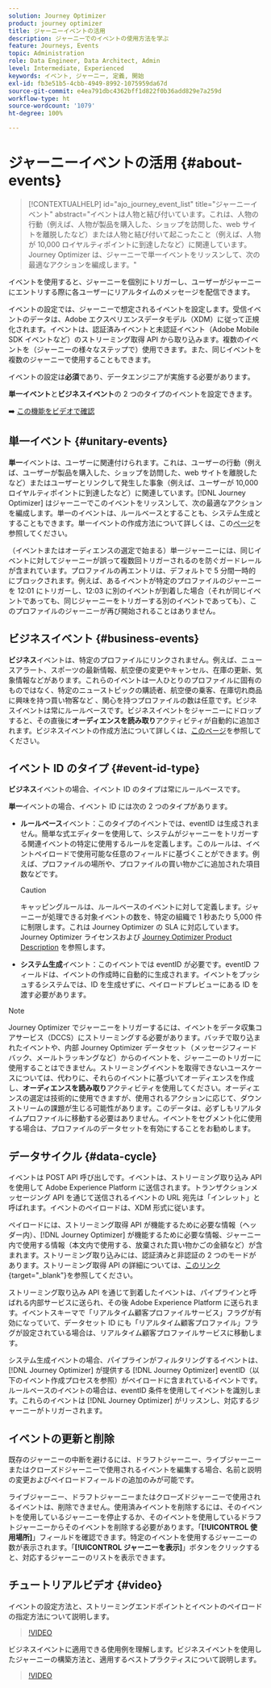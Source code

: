 ```yaml
---
solution: Journey Optimizer
product: journey optimizer
title: ジャーニーイベントの活用
description: ジャーニーでのイベントの使用方法を学ぶ
feature: Journeys, Events
topic: Administration
role: Data Engineer, Data Architect, Admin
level: Intermediate, Experienced
keywords: イベント, ジャーニー, 定義, 開始
exl-id: fb3e51b5-4cbb-4949-8992-1075959da67d
source-git-commit: e4ea791dbc4362bff1d822f0b36add829e7a259d
workflow-type: ht
source-wordcount: '1079'
ht-degree: 100%

---
```


# ジャーニーイベントの活用 {#about-events}

>[!CONTEXTUALHELP]
>id="ajo_journey_event_list"
>title="ジャーニーイベント"
>abstract="イベントは人物と結び付いています。これは、人物の行動（例えば、人物が製品を購入した、ショップを訪問した、web サイトを離脱したなど）または人物と結び付いて起こったこと（例えば、人物が 10,000 ロイヤルティポイントに到達したなど）に関連しています。Journey Optimizer は、ジャーニーで単一イベントをリッスンして、次の最適なアクションを編成します。"

イベントを使用すると、ジャーニーを個別にトリガーし、ユーザーがジャーニーにエントリする際に各ユーザーにリアルタイムのメッセージを配信できます。

イベントの設定では、ジャーニーで想定されるイベントを設定します。受信イベントのデータは、Adobe エクスペリエンスデータモデル（XDM）に従って正規化されます。イベントは、認証済みイベントと未認証イベント（Adobe Mobile SDK イベントなど）のストリーミング取得 API から取り込みます。複数のイベントを（ジャーニーの様々なステップで）使用できます。また、同じイベントを複数のジャーニーで使用することもできます。

イベントの設定は&#x200B;**必須**&#x200B;であり、データエンジニアが実施する必要があります。

**単一イベント**&#x200B;と&#x200B;**ビジネスイベント**&#x200B;の 2 つのタイプのイベントを設定できます。


➡️ [この機能をビデオで確認](#video)

## 単一イベント {#unitary-events}

**単一**&#x200B;イベントは、ユーザーに関連付けられます。これは、ユーザーの行動（例えば、ユーザーが製品を購入した、ショップを訪問した、web サイトを離脱したなど）またはユーザーとリンクして発生した事象（例えば、ユーザーが 10,000 ロイヤルティポイントに到達したなど）に関連しています。[!DNL Journey Optimizer] はジャーニーでこのイベントをリッスンして、次の最適なアクションを編成します。単一のイベントは、ルールベースとすることも、システム生成とすることもできます。単一イベントの作成方法について詳しくは、この[ページ](../event/about-creating.md)を参照してください。

（イベントまたはオーディエンスの選定で始まる）単一ジャーニーには、同じイベントに対してジャーニーが誤って複数回トリガーされるのを防ぐガードレールが含まれています。プロファイルの再エントリは、デフォルトで 5 分間一時的にブロックされます。例えば、あるイベントが特定のプロファイルのジャーニーを 12:01 にトリガーし、12:03 に別のイベントが到着した場合（それが同じイベントであっても、同じジャーニーをトリガーする別のイベントであっても）、このプロファイルのジャーニーが再び開始されることはありません。

## ビジネスイベント {#business-events}

**ビジネス**&#x200B;イベントは、特定のプロファイルにリンクされません。例えば、ニュースアラート、スポーツの最新情報、航空便の変更やキャンセル、在庫の更新、気象情報などがあります。これらのイベントは一人ひとりのプロファイルに固有のものではなく、特定のニューストピックの購読者、航空便の乗客、在庫切れ商品に興味を持つ買い物客など 、関心を持つプロファイルの数は任意です。ビジネスイベントは常にルールベースです。ビジネスイベントをジャーニーにドロップすると、その直後に&#x200B;**オーディエンスを読み取り**&#x200B;アクティビティが自動的に追加されます。ビジネスイベントの作成方法について詳しくは、[このページ](../event/about-creating-business.md)を参照してください。


## イベント ID のタイプ {#event-id-type}

**ビジネス**&#x200B;イベントの場合、イベント ID のタイプは常にルールベースです。

**単一**&#x200B;イベントの場合、イベント ID には次の 2 つのタイプがあります。

* **ルールベース**&#x200B;イベント：このタイプのイベントでは、eventID は生成されません。簡単な式エディターを使用して、システムがジャーニーをトリガーする関連イベントの特定に使用するルールを定義します。このルールは、イベントペイロードで使用可能な任意のフィールドに基づくことができます。例えば、プロファイルの場所や、プロファイルの買い物かごに追加された項目数などです。

  >[!CAUTION]
  >
  >キャッピングルールは、ルールベースのイベントに対して定義します。ジャーニーが処理できる対象イベントの数を、特定の組織で 1 秒あたり 5,000 件に制限します。これは Journey Optimizer の SLA に対応しています。Journey Optimizer ライセンスおよび [Journey Optimizer Product Description](https://helpx.adobe.com/jp/legal/product-descriptions/adobe-journey-optimizer.html) を参照します。

* **システム生成**&#x200B;イベント：このイベントでは eventID が必要です。eventID フィールドは、イベントの作成時に自動的に生成されます。イベントをプッシュするシステムでは、ID を生成せずに、ペイロードプレビューにある ID を渡す必要があります。

>[!NOTE]
>
>Journey Optimizer でジャーニーをトリガーするには、イベントをデータ収集コアサービス（DCCS）にストリーミングする必要があります。バッチで取り込まれたイベントや、内部 Journey Optimizer データセット（メッセージフィードバック、メールトラッキングなど）からのイベントを、ジャーニーのトリガーに使用することはできません。ストリーミングイベントを取得できないユースケースについては、代わりに、それらのイベントに基づいてオーディエンスを作成し、**オーディエンスを読み取り**&#x200B;アクティビティを使用してください。オーディエンスの選定は技術的に使用できますが、使用されるアクションに応じて、ダウンストリームの課題が生じる可能性があります。このデータは、必ずしもリアルタイムプロファイルに移動する必要はありません。イベントをセグメント化に使用する場合は、プロファイルのデータセットを有効にすることをお勧めします。

## データサイクル {#data-cycle}

イベントは POST API 呼び出しです。イベントは、ストリーミング取り込み API を使用して Adobe Experience Platform に送信されます。トランザクションメッセージング API を通じて送信されるイベントの URL 宛先は「インレット」と呼ばれます。イベントのペイロードは、XDM 形式に従います。

ペイロードには、ストリーミング取得 API が機能するために必要な情報（ヘッダー内）、[!DNL Journey Optimizer] が機能するために必要な情報、ジャーニー内で使用する情報（本文内で使用する、放棄された買い物かごの金額など）が含まれます。ストリーミング取り込みには、認証済みと非認証の 2 つのモードがあります。ストリーミング取得 API の詳細については、[このリンク](https://experienceleague.adobe.com/docs/experience-platform/xdm/api/getting-started.html?lang=ja){target="_blank"}を参照してください。

ストリーミング取り込み API を通じて到着したイベントは、パイプラインと呼ばれる内部サービスに送られ、その後 Adobe Experience Platform に送られます。イベントスキーマで「リアルタイム顧客プロファイルサービス」フラグが有効になっていて、データセット ID にも「リアルタイム顧客プロファイル」フラグが設定されている場合は、リアルタイム顧客プロファイルサービスに移動します。

システム生成イベントの場合、パイプラインがフィルタリングするイベントは、[!DNL Journey Optimizer] が提供する [!DNL Journey Optimizer] eventID（以下のイベント作成プロセスを参照）がペイロードに含まれているイベントです。ルールベースのイベントの場合は、eventID 条件を使用してイベントを識別します。これらのイベントは [!DNL Journey Optimizer] がリッスンし、対応するジャーニーがトリガーされます。

## イベントの更新と削除

既存のジャーニーの中断を避けるには、ドラフトジャーニー、ライブジャーニーまたはクローズドジャーニーで使用されるイベントを編集する場合、名前と説明の変更およびペイロードフィールドの追加のみが可能です。

ライブジャーニー、ドラフトジャーニーまたはクローズドジャーニーで使用されるイベントは、削除できません。使用済みイベントを削除するには、そのイベントを使用しているジャーニーを停止するか、そのイベントを使用しているドラフトジャーニーからそのイベントを削除する必要があります。「**[!UICONTROL 使用場所]**」フィールドを確認できます。特定のイベントを使用するジャーニーの数が表示されます。「**[!UICONTROL ジャーニーを表示]**」ボタンをクリックすると、対応するジャーニーのリストを表示できます。

## チュートリアルビデオ {#video}

イベントの設定方法と、ストリーミングエンドポイントとイベントのペイロードの指定方法について説明します。

>[!VIDEO](https://video.tv.adobe.com/v/336253?quality=12)

ビジネスイベントに適用できる使用例を理解します。ビジネスイベントを使用したジャーニーの構築方法と、適用するベストプラクティスについて説明します。

>[!VIDEO](https://video.tv.adobe.com/v/334234?quality=12)
